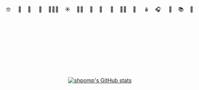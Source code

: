 <div align=center>
  <br><br>

🤓 &nbsp; &nbsp;   🧜‍&nbsp; &nbsp;  🦔 &nbsp; &nbsp;  🍌&nbsp; &nbsp; 🧛🏻‍♀️&nbsp; &nbsp;    ☀️&nbsp; &nbsp;    🚴🏻‍&nbsp; &nbsp;   🐳&nbsp; &nbsp;   🖤 &nbsp; &nbsp;   🌿&nbsp; &nbsp;    🤷🏻‍&nbsp; &nbsp;   🍉 &nbsp; &nbsp; 🪆&nbsp; &nbsp;   🎧 &nbsp; &nbsp;  🐣&nbsp; &nbsp; 📚&nbsp; &nbsp;    🌊    
<br><br>
  <div/>
  <br><br>
  <br><br>
  <br><br>
  
  
<!---
[![Top Langs](https://github-readme-stats.vercel.app/api/top-langs/?username=shpomp&theme=material-palenight&hide_border=true&title_color=7F8D9C&langs_count=7&exclude_repo=hyf-homework&layout=compact&line_height=32)](https://github.com/shpomp/github-readme-stats) 
-->
[![shpomp's GitHub stats](https://github-readme-stats.vercel.app/api?username=shpomp&theme=material-palenight&show_icons=true&hide=stars&hide_border=true&title_color=7F8D9C&include_all_commits=true&count_private=true&line_height=32)](https://github.com/shpomp/github-readme-stats)



